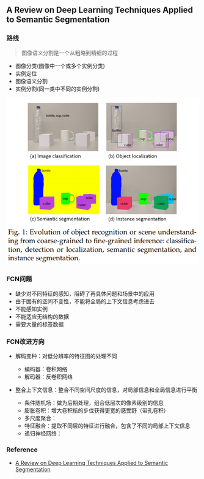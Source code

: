 ## A Review on Deep Learning Techniques Applied to Semantic Segmentation

### 路线
> 图像语义分割是一个从粗略到精细的过程

* 图像分类(图像中一个或多个实例分类)
* 实例定位
* 图像语义分割
* 实例分割(同一类中不同的实例分割)   

![from coarse to fine](readme/from_coarse_to_fine.png)


### FCN问题
* 缺少对不同特征的感知，阻碍了再具体问题和场景中的应用
* 由于固有的空间不变性，不能将全局的上下文信息考虑进去
* 不能感知实例
* 不能适应无结构的数据
* 需要大量的标签数据

### FCN改进方向
- 解码变种：对低分辨率的特征图的处理不同   
  * 编码器：卷积网络
  * 解码器：反卷积网络

- 整合上下文信息：整合不同空间尺度的信息，对局部信息和全局信息进行平衡   
  * 条件随机场：做为后期处理，组合低层次的像素级别的信息
  * 膨胀卷积：增大卷积核的步伐获得更宽的感受野（带孔卷积）
  * 多尺度聚合：
  * 特征融合：提取不同层的特征进行融合，包含了不同的局部上下文信息
  * 递归神经网络：

### Reference
* [A Review on Deep Learning Techniques Applied to Semantic Segmentation](paper/A%20Review%20on%20Deep%20Learning%20Techniques%20Applied%20to%20Semantic%20Segmentation.pdf)

